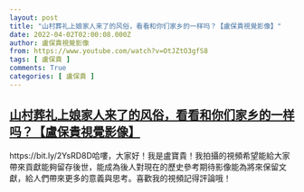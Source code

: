 ```yaml
---
layout: post
title: "山村葬礼上娘家人来了的风俗，看看和你们家乡的一样吗？【盧保貴視覺影像】"
date: 2022-04-02T02:00:08.000Z
author: 盧保貴視覺影像
from: https://www.youtube.com/watch?v=OtJZtO3gfS8
tags: [ 盧保貴 ]
comments: True
categories: [ 盧保貴 ]
---
```

<!--1648864808000-->
[山村葬礼上娘家人来了的风俗，看看和你们家乡的一样吗？【盧保貴視覺影像】](https://www.youtube.com/watch?v=OtJZtO3gfS8)
------

<div>
https://bit.ly/2YsRD8D哈嘍，大家好！我是盧寶貴！我拍攝的視頻希望能給大家帶來貢獻能夠留存後世，能成為後人對現在的歷史參考期待影像能為將來保留文獻，給人們帶來更多的意義與思考。喜歡我的視頻記得評論哦！
</div>

